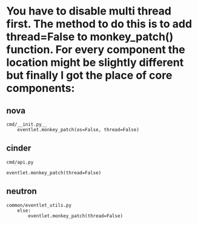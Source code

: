 # You have to disable multi thread first. The method to do this is to add thread=False to monkey_patch() function. For every component the location might be slightly different but finally I got the place of core components:
## nova
~~~
cmd/__init.py__
    eventlet.monkey_patch(os=False, thread=False)
~~~

## cinder
~~~
cmd/api.py

eventlet.monkey_patch(thread=False)
~~~

## neutron
~~~
common/eventlet_utils.py
    else:
        eventlet.monkey_patch(thread=False)
~~~

